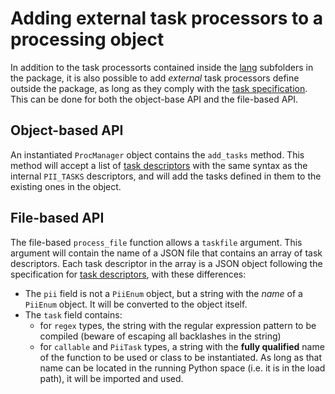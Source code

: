 # Adding external task processors to a processing object

In addition to the task processorts contained inside the [lang] subfolders in
the package, it is also possible to add _external_ task processors define
outside the package, as long as they comply with the [task specification].
This can be done for both the object-base API and the file-based API.


## Object-based API

An instantiated `ProcManager` object contains the `add_tasks` method. This
method will accept a list of [task descriptors] with the same syntax as the
internal `PII_TASKS` descriptors, and will add the tasks defined in them to
the existing ones in the object.


## File-based API

The file-based `process_file` function allows a `taskfile` argument. This
argument will contain the name of a JSON file that contains an array of task
descriptors. Each task descriptor in the array is a JSON object following the
specification for [task descriptors], with these differences:

* The `pii` field is not a `PiiEnum` object, but a string with the _name_ of
  a `PiiEnum` object. It will be converted to the object itself.
* The `task` field contains:
   - for `regex` types, the string with the regular expression pattern to be
     compiled (beware of escaping all backlashes in the string)
   - for `callable` and `PiiTask` types, a string with the **fully
     qualified** name of the function to be used or class to be instantiated.
     As long as that name can be located in the running Python space (i.e.
     it is in the load path), it will be imported and used.


[lang]: ../src/pii_manager/lang
[task specification]: tasks.md
[task descriptors]: contributing.md#task-descriptor
